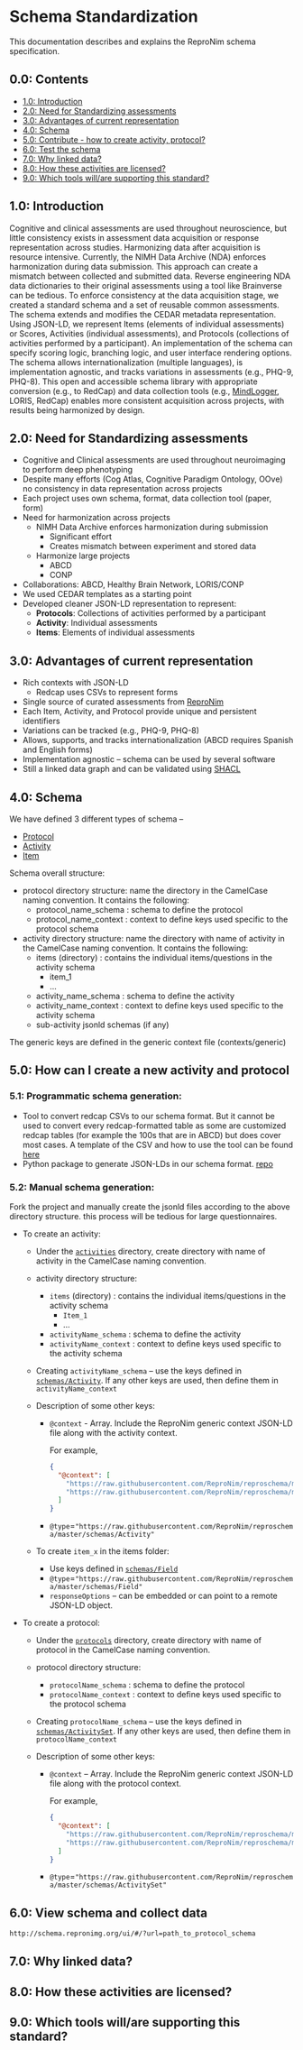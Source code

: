 # Schema Standardization

This documentation describes and explains the ReproNim schema specification.

## 0.0: Contents

- [1.0: Introduction](#10-introduction)
- [2.0: Need for Standardizing assessments](#20-need-for-standardizing-assessments)
- [3.0: Advantages of current representation](#30-advantages-of-current-representation)
- [4.0: Schema](#40-schema)
- [5.0: Contribute - how to create activity, protocol?](#50-how-can-i-create-a-new-activity-and-protocol)
- [6.0: Test the schema](#60-view-schema-and-collect-data)
- [7.0: Why linked data?]()
- [8.0: How these activities are licensed?]()
- [9.0: Which tools will/are supporting this standard?]()

## 1.0: Introduction
Cognitive and clinical assessments are used throughout neuroscience, but little consistency exists in assessment data acquisition or response representation across studies. Harmonizing data after acquisition is resource intensive. Currently, the NIMH Data Archive (NDA) enforces harmonization during data submission. This approach can create a mismatch between collected and submitted data. Reverse engineering NDA data dictionaries to their original assessments using a tool like Brainverse can be tedious. To enforce consistency at the data acquisition stage, we created a standard schema and a set of reusable common assessments. The schema extends and modifies the CEDAR metadata representation. Using JSON-LD, we represent Items (elements of individual assessments) or Scores, Activities (individual assessments), and Protocols (collections of activities performed by a participant). An implementation of the schema  can specify scoring logic, branching logic, and user interface rendering options. The schema allows internationalization (multiple languages), is implementation agnostic, and tracks variations in assessments (e.g., PHQ-9, PHQ-8). This open and accessible schema library with appropriate conversion (e.g., to RedCap) and data collection tools (e.g., [MindLogger](https://mindlogger.info/), LORIS, RedCap) enables more consistent acquisition across projects, with results being harmonized by design.

## 2.0: Need for Standardizing assessments
- Cognitive and Clinical assessments are used throughout neuroimaging to perform deep phenotyping
- Despite many efforts (Cog Atlas, Cognitive Paradigm Ontology, OOve) no consistency in data representation across projects
- Each project uses own schema, format, data collection tool (paper, form)
- Need for harmonization across projects
  - NIMH Data Archive enforces harmonization during submission
    - Significant effort
    - Creates mismatch between experiment and stored data
  - Harmonize large projects
    - ABCD
    - CONP
- Collaborations: ABCD, Healthy Brain Network, LORIS/CONP
- We used CEDAR templates as a starting point
- Developed cleaner JSON-LD representation to represent:
  - __Protocols__: Collections of activities performed by a participant
  - __Activity__: Individual assessments
  - __Items__: Elements of individual assessments

## 3.0: Advantages of current representation
- Rich contexts with JSON-LD
  - Redcap uses CSVs to represent forms
- Single source of curated assessments from [ReproNim](https://github.com/ReproNim)
- Each Item, Activity, and Protocol provide unique and persistent identifiers
- Variations can be tracked (e.g., PHQ-9, PHQ-8)
- Allows, supports, and tracks internationalization (ABCD requires Spanish and English forms)
- Implementation agnostic – schema can be used by several software
- Still a linked data graph and can be validated using [SHACL](https://www.w3.org/TR/shacl/)

## 4.0: Schema
We have defined 3 different types of schema –
- [Protocol](https://raw.githubusercontent.com/ReproNim/reproschema/master/schemas/Protocol)
- [Activity](https://raw.githubusercontent.com/ReproNim/reproschema/master/schemas/Activity)
- [Item](https://raw.githubusercontent.com/ReproNim/reproschema/master/schemas/Field)

Schema overall structure:

- protocol directory structure: name the directory in the CamelCase naming convention. It contains the following:
  - protocol_name_schema : schema to define the protocol
  - protocol_name_context : context to define keys used specific to the protocol schema
- activity directory structure: name the directory with name of activity in the CamelCase naming convention. It contains the following:
  - items (directory) : contains the individual items/questions in the activity schema
    - item_1
    - ...
  - activity_name_schema : schema to define the activity
  - activity_name_context : context to define keys used specific to the activity schema
  - sub-activity jsonld schemas (if any)

The generic keys are defined in the generic context file (contexts/generic)


## 5.0: How can I create a new activity and protocol

### 5.1: Programmatic schema generation: 
- Tool to convert redcap CSVs to our schema format. But it cannot be used to convert every redcap-formatted table as some are customized redcap tables (for example the 100s that are in ABCD) but does cover most cases. A template of the CSV and how to use the tool can be found [here](https://github.com/sanuann/reproschema-builder)
- Python package to generate JSON-LDs in our schema format. [repo](https://github.com/akeshavan/mindlogger-build-applet)

### 5.2: Manual schema generation: 
Fork the project and manually create the jsonld files according to the above directory structure. this process will be tedious for large questionnaires.

- To create an activity:
  - Under the [`activities`](./activities) directory, create directory with name of activity in the CamelCase naming convention.
  - activity directory structure:
    - `items` (directory) : contains the individual items/questions in the activity schema
      - `Item_1`
      - …
    - `activityName_schema` : schema to define the activity
    - `activityName_context` : context to define keys used specific to the activity schema

  - Creating `activityName_schema` – use the keys defined in [`schemas/Activity`](./schemas/Activity). If any other keys are used, then define them in `activityName_context`

  - Description of some other keys:
    - `@context` - Array. Include the ReproNim generic context JSON-LD file along with the activity context.

      For example,
      ```json
      {
        "@context": [
          "https://raw.githubusercontent.com/ReproNim/reproschema/master/contexts/generic",
          "https://raw.githubusercontent.com/ReproNim/reproschema/master/activities/PHQ-9/phq9_context"
        ]
      }
      ```
    - `@type`=`"https://raw.githubusercontent.com/ReproNim/reproschema/master/schemas/Activity"`

  - To create `item_x` in the items folder:
    - Use keys defined in [`schemas/Field`](./schemas/Field)
    - `@type`=`"https://raw.githubusercontent.com/ReproNim/reproschema/master/schemas/Field"`
    - `responseOptions` – can be embedded or can point to a remote JSON-LD object.

- To create a protocol:
  - Under the [`protocols`](./protocols) directory, create directory with name of protocol in the CamelCase naming convention.
  - protocol directory structure:
    - `protocolName_schema` : schema to define the protocol
    - `protocolName_context` : context to define keys used specific to the protocol schema

  - Creating `protocolName_schema` – use the keys defined in [`schemas/ActivitySet`](./schemas/ActivitySet). If any other keys are used, then define them in `protocolName_context`

  - Description of some other keys:
    - `@context` – Array. Include the ReproNim generic context JSON-LD file along with the protocol context.

      For example,
      ```json
      {
        "@context": [
          "https://raw.githubusercontent.com/ReproNim/reproschema/master/contexts/generic",
          "https://raw.githubusercontent.com/ReproNim/reproschema/master/protocols/example/nda-phq_context"
        ]
      }
      ```
    - `@type`=`"https://raw.githubusercontent.com/ReproNim/reproschema/master/schemas/ActivitySet"`

## 6.0: View schema and collect data

`http://schema.repronimg.org/ui/#/?url=path_to_protocol_schema`

## 7.0: Why linked data?

## 8.0: How these activities are licensed?

## 9.0: Which tools will/are supporting this standard?
